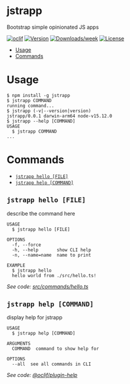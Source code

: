 jstrapp
=======

Bootstrap simple opinionated JS apps

[![oclif](https://img.shields.io/badge/cli-oclif-brightgreen.svg)](https://oclif.io)
[![Version](https://img.shields.io/npm/v/jstrapp.svg)](https://npmjs.org/package/jstrapp)
[![Downloads/week](https://img.shields.io/npm/dw/jstrapp.svg)](https://npmjs.org/package/jstrapp)
[![License](https://img.shields.io/npm/l/jstrapp.svg)](https://github.com/716green/jstrapp/blob/master/package.json)

<!-- toc -->
* [Usage](#usage)
* [Commands](#commands)
<!-- tocstop -->
# Usage
<!-- usage -->
```sh-session
$ npm install -g jstrapp
$ jstrapp COMMAND
running command...
$ jstrapp (-v|--version|version)
jstrapp/0.0.1 darwin-arm64 node-v15.12.0
$ jstrapp --help [COMMAND]
USAGE
  $ jstrapp COMMAND
...
```
<!-- usagestop -->
# Commands
<!-- commands -->
* [`jstrapp hello [FILE]`](#jstrapp-hello-file)
* [`jstrapp help [COMMAND]`](#jstrapp-help-command)

## `jstrapp hello [FILE]`

describe the command here

```
USAGE
  $ jstrapp hello [FILE]

OPTIONS
  -f, --force
  -h, --help       show CLI help
  -n, --name=name  name to print

EXAMPLE
  $ jstrapp hello
  hello world from ./src/hello.ts!
```

_See code: [src/commands/hello.ts](https://github.com/716green/jstrapp/blob/v0.0.1/src/commands/hello.ts)_

## `jstrapp help [COMMAND]`

display help for jstrapp

```
USAGE
  $ jstrapp help [COMMAND]

ARGUMENTS
  COMMAND  command to show help for

OPTIONS
  --all  see all commands in CLI
```

_See code: [@oclif/plugin-help](https://github.com/oclif/plugin-help/blob/v3.2.2/src/commands/help.ts)_
<!-- commandsstop -->
